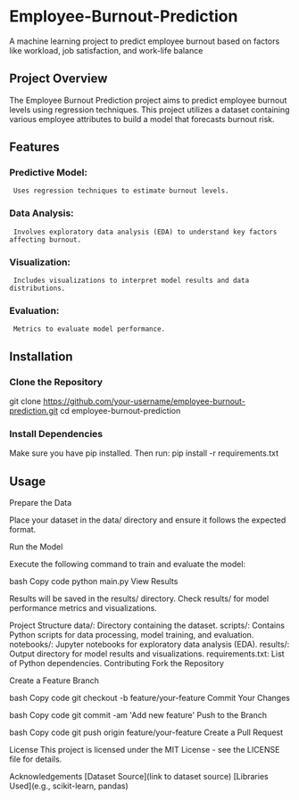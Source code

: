 # Employee-Burnout-Prediction
A machine learning project to predict employee burnout based on factors like workload, job satisfaction, and work-life balance

## Project Overview
The Employee Burnout Prediction project aims to predict employee burnout levels using regression techniques. This project utilizes a dataset containing various employee attributes to build a model that forecasts burnout risk.

## Features

### Predictive Model:  
     Uses regression techniques to estimate burnout levels.
### Data Analysis: 
     Involves exploratory data analysis (EDA) to understand key factors affecting burnout.
### Visualization: 
     Includes visualizations to interpret model results and data distributions.
### Evaluation: 
     Metrics to evaluate model performance.
     
## Installation

### Clone the Repository
git clone https://github.com/your-username/employee-burnout-prediction.git
cd employee-burnout-prediction

### Install Dependencies

Make sure you have pip installed. Then run:
pip install -r requirements.txt

## Usage

Prepare the Data

Place your dataset in the data/ directory and ensure it follows the expected format.

Run the Model

Execute the following command to train and evaluate the model:

bash
Copy code
python main.py
View Results

Results will be saved in the results/ directory. Check results/ for model performance metrics and visualizations.

Project Structure
data/: Directory containing the dataset.
scripts/: Contains Python scripts for data processing, model training, and evaluation.
notebooks/: Jupyter notebooks for exploratory data analysis (EDA).
results/: Output directory for model results and visualizations.
requirements.txt: List of Python dependencies.
Contributing
Fork the Repository

Create a Feature Branch

bash
Copy code
git checkout -b feature/your-feature
Commit Your Changes

bash
Copy code
git commit -am 'Add new feature'
Push to the Branch

bash
Copy code
git push origin feature/your-feature
Create a Pull Request

License
This project is licensed under the MIT License - see the LICENSE file for details.

Acknowledgements
[Dataset Source](link to dataset source)
[Libraries Used](e.g., scikit-learn, pandas)

